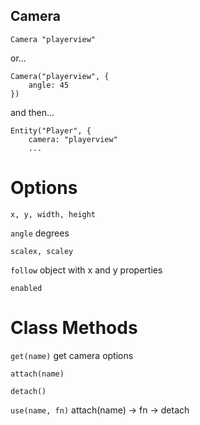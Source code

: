 ## Camera

`Camera "playerview"`

or...

```
Camera("playerview", {
    angle: 45
})
```

and then...

```
Entity("Player", {
    camera: "playerview"
    ...
```

# Options

`x, y, width, height`

`angle` degrees

`scalex, scaley`

`follow` object with x and y properties

`enabled`

# Class Methods

`get(name)` get camera options

`attach(name)`

`detach()`

`use(name, fn)` attach(name) -> fn -> detach


